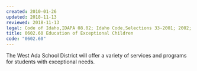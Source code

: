 ```yaml
---
created: 2010-01-26
updated: 2018-11-13
reviewed: 2018-11-13
legal: Code of Idaho,IDAPA 08.02; Idaho Code,Selections 33-2001; 2002; 2003,2005 and 2005A; Federal Regs.,34 CFR Part 300 and 34 CFR,Part 104; Title II of PL 99-457.,Part 104; Title II of PL 99-457
title: 0602.60 Education of Exceptional Children
code: "0602.60"
---
```


The West Ada School District will offer a variety of services and programs for students with exceptional needs.

